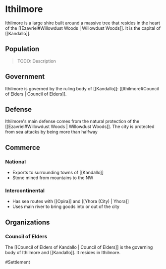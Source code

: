 # Ithilmore
Ithilmore is a large shire built around a massive tree that resides in the heart of the [[Ezavriel#Willowdust Woods | Willowdust Woods]]. It is the capital of [[Kandallo]]. 

## Population
> TODO: Description

## Government
Ithilmore is governed by the ruling body of [[Kandallo]]: [[Ithilmore#Council of Elders | Council of Elders]].

## Defense
Ithilmore's main defense comes from the natural protection of the [[Ezavriel#Willowdust Woods | Willowdust Woods]]. The city is protected from sea attacks by being more than halfway 

## Commerce
### National
- Exports to surrounding towns of [[Kandallo]]
- Stone mined from mountains to the NW
### Intercontinental
- Has sea routes with [[Opira]] and [[Yhora (City) | Yhora]]
- Uses main river to bring goods into or out of the city

## Organizations
### Council of Elders
The [[Council of Elders of Kandallo | Council of Elders]] is the governing body of Ithilmore and [[Kandallo]]. It resides in Ithilmore. 

#Settlement